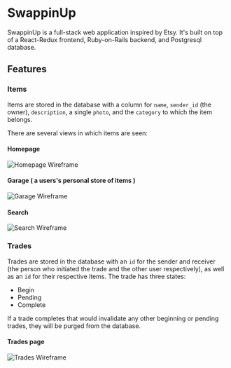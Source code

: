 # SwappinUp

SwappinUp is a full-stack web application inspired by Etsy. It's built on top of a React-Redux frontend, Ruby-on-Rails backend, and Postgresql database.

## Features

### Items

Items are stored in the database with a column for `name`, `sender_id` (the owner), `description`, a single `photo`, and the `category` to which the item belongs.

There are several views in which items are seen:

#### Homepage

![Homepage Wireframe](wireframes/homepage.png)

#### Garage ( a users's personal store of items )

![Garage Wireframe](wireframes/garage.png)

#### Search

![Search Wireframe](wireframes/search.png)

### Trades

Trades are stored in the database with an `id` for the sender and receiver (the person who initiated the trade and the other user respectively), as well as an `id` for their respective items. The trade has three states:

- Begin
- Pending
- Complete

If a trade completes that would invalidate any other beginning or pending trades, they will be purged from the database.

#### Trades page

![Trades Wireframe](wireframes/trade_requests.png)